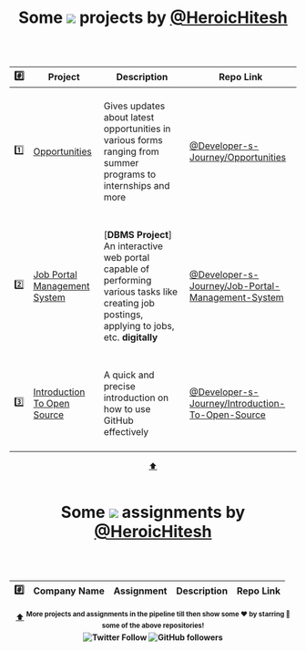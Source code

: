 <h1 align="center" id="topProject">Some <a href="https://github.com/HeroicHitesh"><img src="https://awesome.re/badge.svg"/></a> projects by <a href="https://github.com/HeroicHitesh">@HeroicHitesh</a></h1>
<br><br>

| #️⃣ | Project | Description | Repo Link |
|:--------:|---------|-------------|-----------|
| 1️⃣ | [Opportunities](https://heroichitesh.github.io/Opportunities/)| <br> Gives updates about latest opportunities in various forms ranging from summer programs to internships and more <br><br> | [@Developer-s-Journey/Opportunities](https://github.com/Developer-s-Journey/Opportunities) |
| 2️⃣ | [Job Portal Management System](https://youtu.be/5AHKun9myCo) | <br> [**DBMS Project**] An interactive web portal capable of performing various tasks like creating job postings, applying to jobs, etc. **digitally** <br><br> | [@Developer-s-Journey/Job-Portal-Management-System](https://github.com/Developer-s-Journey/Job-Portal-Management-System) |
| 3️⃣ | [Introduction To Open Source](https://github.com/Developer-s-Journey/Introduction-To-Open-Source) | <br> A quick and precise introduction on how to use GitHub effectively <br><br> | [@Developer-s-Journey/Introduction-To-Open-Source](https://github.com/Developer-s-Journey/Introduction-To-Open-Source) |
<p align="center">
<a href="#topProject">⬆️</a>
<br><br>
<h1 align="center" id="topAssignment">Some <a href="https://github.com/HeroicHitesh"><img src="https://awesome.re/badge.svg"/></a> assignments by <a href="https://github.com/HeroicHitesh">@HeroicHitesh</a></h1>
<br><br>

| #️⃣ | Company Name | Assignment | Description | Repo Link |
|:--------:|---------|-------------|-----------|-----------|
<p align="center">
<a href="#topAssignment">⬆️</a>
<sup><strong>More projects and assignments in the pipeline till then show some ❤️ by starring 🤩 some of the above repositories!<strong></sup>
<br>
<img alt="Twitter Follow" src="https://img.shields.io/twitter/follow/HeroicHitesh?style=social">
<img alt="GitHub followers" src="https://img.shields.io/github/followers/HeroicHitesh?label=Follow%20%40HeroicHitesh&style=social">
</p>
